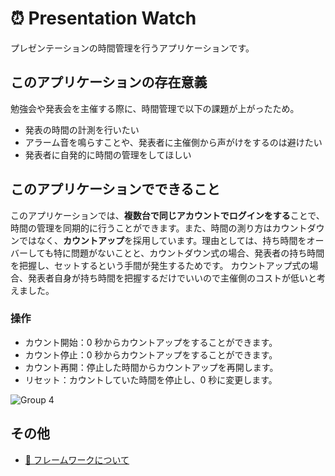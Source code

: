 # :alarm_clock: Presentation Watch

プレゼンテーションの時間管理を行うアプリケーションです。

## このアプリケーションの存在意義

勉強会や発表会を主催する際に、時間管理で以下の課題が上がったため。

- 発表の時間の計測を行いたい
- アラーム音を鳴らすことや、発表者に主催側から声がけをするのは避けたい
- 発表者に自発的に時間の管理をしてほしい

## このアプリケーションでできること

このアプリケーションでは、**複数台で同じアカウントでログインをする**ことで、時間の管理を同期的に行うことができます。また、時間の測り方はカウントダウンではなく、**カウントアップ**を採用しています。理由としては、持ち時間をオーバーしても特に問題がないことと、カウントダウン式の場合、発表者の持ち時間を把握し、セットするという手間が発生するためです。
カウントアップ式の場合、発表者自身が持ち時間を把握するだけでいいので主催側のコストが低いと考えました。

### 操作

- カウント開始：0 秒からカウントアップをすることができます。
- カウント停止：0 秒からカウントアップをすることができます。
- カウント再開：停止した時間からカウントアップを再開します。
- リセット：カウントしていた時間を停止し、0 秒に変更します。

![Group 4](https://user-images.githubusercontent.com/63274288/168437965-13b7dd7b-208d-453e-8cd2-1d9ee73b5e85.png)

## その他

- [:rocket: フレームワークについて](docs/ABOUT-FRAMEWORK.md)
